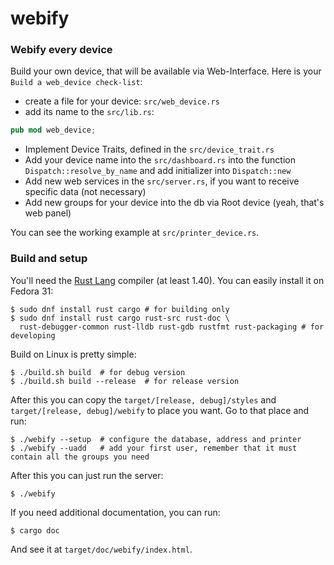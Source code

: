 # webify

### Webify every device

Build your own device, that will be available via Web-Interface. 
Here is your `Build a web_device check-list`:
 * create a file for your device: `src/web_device.rs`
 * add its name to the `src/lib.rs`: 
 ```rust
pub mod web_device;
```
 * Implement Device Traits, defined in the `src/device_trait.rs`
 * Add your device name into the `src/dashboard.rs` into the function `Dispatch::resolve_by_name` 
 and add initializer into `Dispatch::new`
 * Add new web services in the `src/server.rs`, if you want to receive specific data (not necessary)
 * Add new groups for your device into the db via Root device (yeah, that's web panel)
 
 You can see the working example at `src/printer_device.rs`.
 
### Build and setup
You'll need the [Rust Lang](https://www.rust-lang.org/) compiler (at least 1.40).
You can easily install it on Fedora 31:
```shell script
$ sudo dnf install rust cargo # for building only
$ sudo dnf install rust cargo rust-src rust-doc \
  rust-debugger-common rust-lldb rust-gdb rustfmt rust-packaging # for developing
```

Build on Linux is pretty simple:
```shell script
$ ./build.sh build  # for debug version
$ ./build.sh build --release  # for release version
```

After this you can copy the `target/[release, debug]/styles` and `target/[release, debug]/webify`
to place you want. Go to that place and run:
```shell script
$ ./webify --setup  # configure the database, address and printer
$ ./webify --uadd   # add your first user, remember that it must contain all the groups you need
```

After this you can just run the server:
```shell script
$ ./webify
```

If you need additional documentation, you can run:
```shell script
$ cargo doc
```
And see it at `target/doc/webify/index.html`.